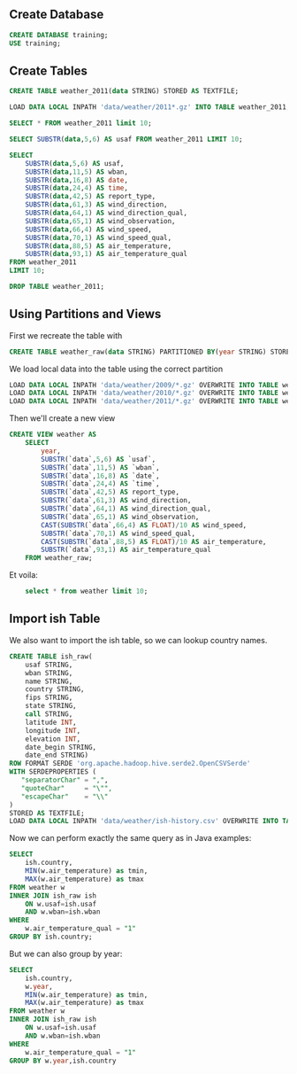 ## Create Database

```sql
CREATE DATABASE training;
USE training;
```

## Create Tables
```sql
CREATE TABLE weather_2011(data STRING) STORED AS TEXTFILE;
```

```sql
LOAD DATA LOCAL INPATH 'data/weather/2011*.gz' INTO TABLE weather_2011;
```

```sql
SELECT * FROM weather_2011 limit 10;
```

```sql
SELECT SUBSTR(data,5,6) AS usaf FROM weather_2011 LIMIT 10;
```

```sql
SELECT 
    SUBSTR(data,5,6) AS usaf,
    SUBSTR(data,11,5) AS wban, 
    SUBSTR(data,16,8) AS date, 
    SUBSTR(data,24,4) AS time,
    SUBSTR(data,42,5) AS report_type,
    SUBSTR(data,61,3) AS wind_direction, 
    SUBSTR(data,64,1) AS wind_direction_qual, 
    SUBSTR(data,65,1) AS wind_observation, 
    SUBSTR(data,66,4) AS wind_speed,
    SUBSTR(data,70,1) AS wind_speed_qual,
    SUBSTR(data,88,5) AS air_temperature, 
    SUBSTR(data,93,1) AS air_temperature_qual 
FROM weather_2011 
LIMIT 10;
```

```sql
DROP TABLE weather_2011;
```


## Using Partitions and Views

First we recreate the table with

```sql
CREATE TABLE weather_raw(data STRING) PARTITIONED BY(year STRING) STORED AS TEXTFILE;
```

We load local data into the table using the correct partition

```sql
LOAD DATA LOCAL INPATH 'data/weather/2009/*.gz' OVERWRITE INTO TABLE weather_raw PARTITION(year=2009);
LOAD DATA LOCAL INPATH 'data/weather/2010/*.gz' OVERWRITE INTO TABLE weather_raw PARTITION(year=2010);
LOAD DATA LOCAL INPATH 'data/weather/2011/*.gz' OVERWRITE INTO TABLE weather_raw PARTITION(year=2011);
```

Then we'll create a new view

```sql
CREATE VIEW weather AS
    SELECT 
        year,
        SUBSTR(`data`,5,6) AS `usaf`,
        SUBSTR(`data`,11,5) AS `wban`, 
        SUBSTR(`data`,16,8) AS `date`, 
        SUBSTR(`data`,24,4) AS `time`,
        SUBSTR(`data`,42,5) AS report_type,
        SUBSTR(`data`,61,3) AS wind_direction, 
        SUBSTR(`data`,64,1) AS wind_direction_qual, 
        SUBSTR(`data`,65,1) AS wind_observation, 
        CAST(SUBSTR(`data`,66,4) AS FLOAT)/10 AS wind_speed,
        SUBSTR(`data`,70,1) AS wind_speed_qual,
        CAST(SUBSTR(`data`,88,5) AS FLOAT)/10 AS air_temperature, 
        SUBSTR(`data`,93,1) AS air_temperature_qual 
    FROM weather_raw; 
```

Et voila:
```sql
    select * from weather limit 10;
```

## Import ish Table

We also want to import the ish table, so we can lookup country names.

```sql
CREATE TABLE ish_raw(
    usaf STRING,
    wban STRING,
    name STRING,
    country STRING,
    fips STRING,
    state STRING,
    call STRING,
    latitude INT,
    longitude INT,
    elevation INT,
    date_begin STRING,
    date_end STRING) 
ROW FORMAT SERDE 'org.apache.hadoop.hive.serde2.OpenCSVSerde'
WITH SERDEPROPERTIES (
   "separatorChar" = ",",
   "quoteChar"     = "\"",
   "escapeChar"    = "\\"
)
STORED AS TEXTFILE;
LOAD DATA LOCAL INPATH 'data/weather/ish-history.csv' OVERWRITE INTO TABLE ish_raw;
```

Now we can perform exactly the same query as in Java examples:
```sql
SELECT 
    ish.country,
    MIN(w.air_temperature) as tmin,
    MAX(w.air_temperature) as tmax 
FROM weather w
INNER JOIN ish_raw ish 
    ON w.usaf=ish.usaf 
    AND w.wban=ish.wban
WHERE
    w.air_temperature_qual = "1"
GROUP BY ish.country;
```

But we can also group by year:
```sql
SELECT 
    ish.country,
    w.year,
    MIN(w.air_temperature) as tmin,
    MAX(w.air_temperature) as tmax 
FROM weather w
INNER JOIN ish_raw ish 
    ON w.usaf=ish.usaf 
    AND w.wban=ish.wban
WHERE
    w.air_temperature_qual = "1"
GROUP BY w.year,ish.country
```

